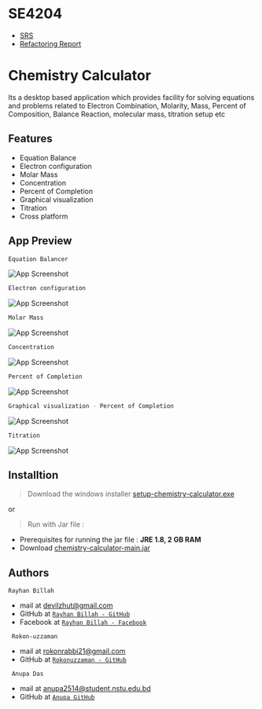 # SE4204

- [SRS](https://github.com/IIT-NSTU/SE4204SoftwareMaintenanceLabTeamKamruzzaman/blob/main/SRS_of_ChemCal_07_08_09_29_35.pdf)
- [Refactoring Report](https://github.com/IIT-NSTU/SE4204SoftwareMaintenanceLabTeamKamruzzaman/blob/main/Refactoring_Report_07_08_09_29_35.pdf)



# Chemistry Calculator
Its a desktop based application which  provides facility for solving  equations and problems related to Electron Combination, Molarity, Mass, Percent of Composition, Balance Reaction, molecular mass, titration setup etc

## Features

- Equation Balance
- Electron configuration
- Molar Mass
- Concentration
- Percent of Completion
- Graphical visualization
- Titration
- Cross platform

  
## App Preview

```bash
Equation Balancer
```
![App Screenshot](https://raw.githubusercontent.com/IIT-NSTU/chemistry-calculator/main/App%20Screenshots/Equation%20Balancer.PNG)

```bash
Electron configuration
```
![App Screenshot](https://github.com/IIT-NSTU/chemistry-calculator/raw/main/App%20Screenshots/atomic%20profile.PNG)

```bash
Molar Mass
```
![App Screenshot](https://raw.githubusercontent.com/IIT-NSTU/chemistry-calculator/main/App%20Screenshots/Molar%20mass.PNG)

```bash
Concentration
```
![App Screenshot](https://github.com/IIT-NSTU/chemistry-calculator/raw/main/App%20Screenshots/Concentration.PNG)

```bash
Percent of Completion
```
![App Screenshot](https://github.com/IIT-NSTU/chemistry-calculator/raw/main/App%20Screenshots/Percent%20of%20Completion.PNG)

```bash
Graphical visualization - Percent of Completion
```
![App Screenshot](https://github.com/IIT-NSTU/chemistry-calculator/raw/main/App%20Screenshots/chart.PNG)

```bash
Titration
```
![App Screenshot](https://github.com/IIT-NSTU/chemistry-calculator/raw/main/App%20Screenshots/Titration.PNG)

    
## Installtion
> Download the windows installer [setup-chemistry-calculator.exe](https://drive.google.com/file/d/10yogmGp5bonNTmXTxlAJvXdYlzTyo6MS/view?usp=sharing)

or

> Run with Jar file : 
- Prerequisites for  running the jar file : **JRE 1.8, 2 GB RAM**
- Download [chemistry-calculator-main.jar](https://github.com/IIT-NSTU/chemistry-calculator/raw/main/out/artifacts/chemistry_calculator_main_jar/chemistry-calculator-main.jar)
## Authors

 ```
 Rayhan Billah
 ```
- mail at devilzhut@gmail.com
- GitHub at <a href="https://github.com/rayhanrock" target="Blank">`Rayhan Billah - GitHub`</a>
- Facebook at <a href="https://www.facebook.com/Rayhanroock" target="Blank">`Rayhan Billah - Facebook`</a>

```
 Rokon-uzzaman
 ```
- mail at rokonrabbi21@gmail.com 
- GitHub at <a href="https://github.com/Rokon-uzzaman" target="Blank">`Rokonuzzaman - GitHub`</a>

```
 Anupa Das
 ```
- mail at anupa2514@student.nstu.edu.bd
- GitHub at <a href="https://github.com/Anupa44" target="Blank">`Anupa GitHub`</a>
  

